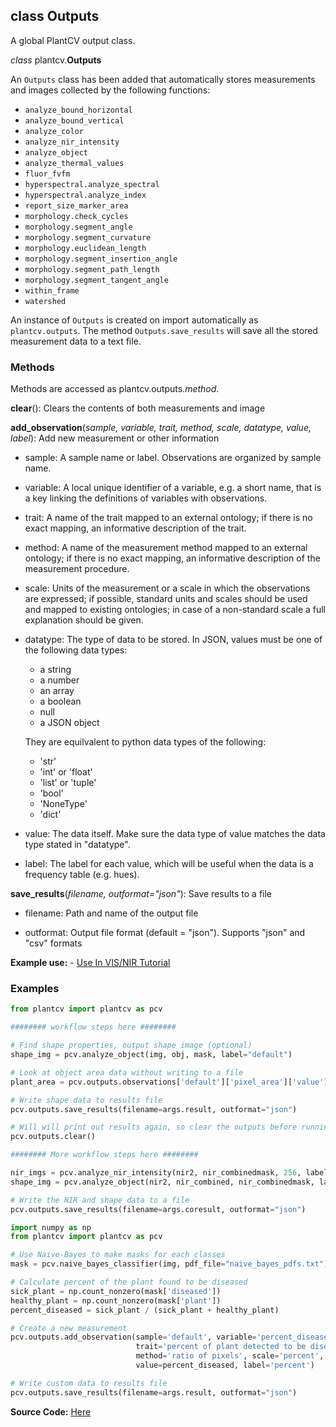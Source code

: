 ## class Outputs 

A global PlantCV output class.

*class* plantcv.**Outputs**

An `Outputs` class has been added that automatically stores measurements and images collected by the following 
functions:

* `analyze_bound_horizontal`
* `analyze_bound_vertical`
* `analyze_color`
* `analyze_nir_intensity`
* `analyze_object`
* `analyze_thermal_values` 
* `fluor_fvfm`
* `hyperspectral.analyze_spectral`
* `hyperspectral.analyze_index`
* `report_size_marker_area`
* `morphology.check_cycles`
* `morphology.segment_angle`
* `morphology.segment_curvature`
* `morphology.euclidean_length`
* `morphology.segment_insertion_angle`
* `morphology.segment_path_length`
* `morphology.segment_tangent_angle` 
* `within_frame`
* `watershed`

An instance of `Outputs` is created on import automatically as `plantcv.outputs`. The method 
`Outputs.save_results` will save all the stored measurement data to a text file. 

### Methods

Methods are accessed as plantcv.outputs.*method*.

**clear**(): Clears the contents of both measurements and image 

**add_observation**(*sample, variable, trait, method, scale, datatype, value, label*): Add new measurement or other information

* sample: A sample name or label. Observations are organized by sample name.

* variable: A local unique identifier of a variable, e.g. a short name, that is a key linking the definitions of variables with observations.

* trait: A name of the trait mapped to an external ontology; if there is no exact mapping, an informative description of the trait.

* method: A name of the measurement method mapped to an external ontology; if there is no exact mapping, an informative description of the measurement procedure.

* scale: Units of the measurement or a scale in which the observations are expressed; if possible, standard units and scales should be used and mapped to existing ontologies; in case of a non-standard scale a full explanation should be given.

* datatype: The type of data to be stored. In JSON, values must be one of the following data types:
    - a string
    - a number
    - an array
    - a boolean
    - null
    - a JSON object
    
    They are equilvalent to python data types of the following:
    - 'str'
    - 'int' or 'float'
    - 'list' or 'tuple'
    - 'bool'
    - 'NoneType'
    - 'dict'

* value: The data itself. Make sure the data type of value matches the data type stated in "datatype". 

* label:  The label for each value, which will be useful when the data is a frequency table (e.g. hues). 

**save_results**(*filename, outformat="json"*): Save results to a file

* filename: Path and name of the output file

* outformat: Output file format (default = "json"). Supports "json" and "csv" formats

**Example use:**
    - [Use In VIS/NIR Tutorial](tutorials/vis_nir_tutorial.md)

### Examples

```python
from plantcv import plantcv as pcv

######## workflow steps here ########

# Find shape properties, output shape image (optional)
shape_img = pcv.analyze_object(img, obj, mask, label="default")

# Look at object area data without writing to a file 
plant_area = pcv.outputs.observations['default']['pixel_area']['value']

# Write shape data to results file
pcv.outputs.save_results(filename=args.result, outformat="json")

# Will will print out results again, so clear the outputs before running NIR analysis 
pcv.outputs.clear()

######## More workflow steps here ########

nir_imgs = pcv.analyze_nir_intensity(nir2, nir_combinedmask, 256, label="default")
shape_img = pcv.analyze_object(nir2, nir_combined, nir_combinedmask, label="default")

# Write the NIR and shape data to a file 
pcv.outputs.save_results(filename=args.coresult, outformat="json")

```

```python
import numpy as np
from plantcv import plantcv as pcv

# Use Naive-Bayes to make masks for each classes 
mask = pcv.naive_bayes_classifier(img, pdf_file="naive_bayes_pdfs.txt")

# Calculate percent of the plant found to be diseased 
sick_plant = np.count_nonzero(mask['diseased'])
healthy_plant = np.count_nonzero(mask['plant'])
percent_diseased = sick_plant / (sick_plant + healthy_plant)

# Create a new measurement
pcv.outputs.add_observation(sample='default', variable='percent_diseased', 
                            trait='percent of plant detected to be diseased',
                            method='ratio of pixels', scale='percent', datatype=float,
                            value=percent_diseased, label='percent')

# Write custom data to results file
pcv.outputs.save_results(filename=args.result, outformat="json")

```

**Source Code:** [Here](https://github.com/danforthcenter/plantcv/blob/master/plantcv/plantcv/classes.py)
